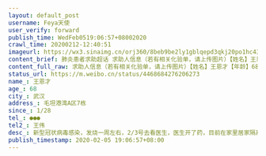 ```yaml
---
layout: default_post
username: Feya天使
user_verify: forward
publish_time: WedFeb0519:06:57+08002020
crawl_time: 20200212-12:40:51
imageurl: https://wx3.sinaimg.cn/orj360/8beb9be2ly1gblqepd3qkj20po1hc43v.jpg,https://wx1.sinaimg.cn/orj360/8beb9be2ly1gblqeqjh8vj20po1hc42u.jpg,https://wx3.sinaimg.cn/orj360/8beb9be2ly1gblqernq8cj20po1hc0xg.jpg,https://wx4.sinaimg.cn/orj360/8beb9be2ly1gblqet69g0j20u030uq8q.jpg
content_brief: 肺炎患者求助超话 求助人信息（若有相关化验单，请上传图片）【姓名】王恩才【年龄】68【所在城市】武汉【所在小区、社区】毛坦港湾A区7栋【患病时间】1/28【联系方式】●●●【其他紧急联系人】王伟【病情描述】新型冠状病毒感染，发烧一周左右，2/3号去看医生，医生开了药，目前在 ...全文
content_full_raw: 求助人信息（若有相关化验单，请上传图片）【姓名】王恩才【年龄】68【所在城市】武汉【所在小区、社区】毛坦港湾A区7栋【患病时间】1/28【联系方式】●●●【其他紧急联系人】王伟【病情描述】新型冠状病毒感染，发烧一周左右，2/3号去看医生，医生开了药，目前在家里居家隔离，一直高烧不退，畏寒怕冷，吃饭也吃不下，没有胃口，社区上报了，现在还在等通知是否单独隔离，目前家里我妈和我孩子他爸已经都被感染了武汉
status_url: https://m.weibo.cn/status/4468684276206273
name_: 王恩才
age_: 68
city_: 武汉
address_: 毛坦港湾A区7栋
since_: 1/28
tel_: ●●●
tel2_: 王伟
desc_: 新型冠状病毒感染，发烧一周左右，2/3号去看医生，医生开了药，目前在家里居家隔离，一直高烧不退，畏寒怕冷，吃饭也吃不下，没有胃口，社区上报了，现在还在等通知是否单独隔离，目前家里我妈和我孩子他爸已经都被感染了武汉
publish_timestamp: 2020-02-05 19:06:57+08:00
---
```

